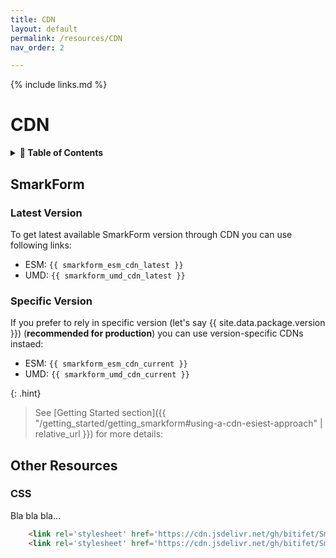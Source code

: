 ```yaml
---
title: CDN
layout: default
permalink: /resources/CDN
nav_order: 2

---
```


{% include links.md %}

# CDN

<details>
<summary>
<strong>📖 Table of Contents</strong>
</summary>

  {{ "
<!-- vim-markdown-toc GitLab -->

* [SmarkForm](#smarkform)
    * [Latest Version](#latest-version)
    * [Specific Version](#specific-version)
* [Other Resources](#other-resources)
    * [CSS](#css)

<!-- vim-markdown-toc -->
       " | markdownify }}

</details>


## SmarkForm

### Latest Version

To get latest available SmarkForm version through CDN you can use following links:

  * ESM: `{{ smarkform_esm_cdn_latest }}`
  * UMD: `{{ smarkform_umd_cdn_latest }}`

### Specific Version

If you prefer to rely in specific version (let's say
{{ site.data.package.version }}) (**recommended for production**) you can use
version-specific CDNs instaed:

  * ESM: `{{ smarkform_esm_cdn_current }}`
  * UMD: `{{ smarkform_umd_cdn_current }}`

{: .hint}
> See [Getting Started section]({{ "/getting_started/getting_smarkform#using-a-cdn-esiest-approach" | relative_url }}) for more details:


## Other Resources

### CSS

Bla bla bla...

```html
    <link rel='stylesheet' href='https://cdn.jsdelivr.net/gh/bitifet/SmarkForm@0.1.4/examples/smarkform_layout_sample.css'>
    <link rel='stylesheet' href='https://cdn.jsdelivr.net/gh/bitifet/SmarkForm@0.1.4/examples/smarkform_styles_sample.css'>
```

